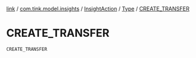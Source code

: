 [link](../../../index.md) / [com.tink.model.insights](../../index.md) / [InsightAction](../index.md) / [Type](index.md) / [CREATE_TRANSFER](./-c-r-e-a-t-e_-t-r-a-n-s-f-e-r.md)

# CREATE_TRANSFER

`CREATE_TRANSFER`
